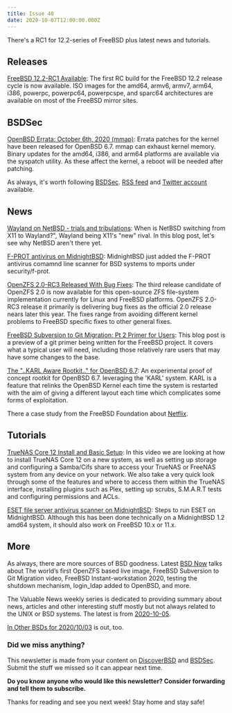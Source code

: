 ```yaml
---
title: Issue 40
date: 2020-10-07T12:00:00.000Z
---
```


There's a RC1 for 12.2-series of FreeBSD plus latest news and tutorials.

<!-- more -->

## Releases

[FreeBSD 12.2-RC1 Available](https://www.freebsd.org/news/newsflash.html#event20201003:01?utm_source=bsdweekly): The first RC build for the FreeBSD 12.2 release cycle is now available. ISO images for the amd64, armv6, armv7, arm64, i386, powerpc, powerpc64, powerpcspe, and sparc64 architectures are available on most of the FreeBSD mirror sites.

## BSDSec

[OpenBSD Errata: October 6th, 2020 (mmap)](https://bsdsec.net/articles/openbsd-errata-october-6th-2020-mmap?utm_source=bsdweekly): Errata patches for the kernel have been released for OpenBSD 6.7. mmap can exhaust kernel memory. Binary updates for the amd64, i386, and arm64 platforms are available via the syspatch utility. As these affect the kernel, a reboot will be needed after patching.

As always, it's worth following [BSDSec](https://bsdsec.net). [RSS feed](https://bsdsec.net/articles.atom) and [Twitter account](https://twitter.com/bsdsec) available.

## News

[Wayland on NetBSD - trials and tribulations](https://blog.netbsd.org/tnf/entry/wayland_on_netbsd_trials_and?utm_source=bsdweekly): When is NetBSD switching from X11 to Wayland?", Wayland being X11's "new" rival. In this blog post, let's see why NetBSD aren't there yet.

[F-PROT antivirus on MidnightBSD](http://www.justjournal.com/users/mbsd?utm_source=bsdweekly): MidnightBSD just added the F-PROT antivirus comamnd line scanner for BSD systems to mports under security/f-prot.

[OpenZFS 2.0-RC3 Released With Bug Fixes](https://www.phoronix.com/scan.php?page=news_item&px=OpenZFS-2.0-RC3-Released&utm_source=bsdweekly): The third release candidate of OpenZFS 2.0 is now available for this open-source ZFS file-system implementation currently for Linux and FreeBSD platforms. OpenZFS 2.0-RC3 release it primarily is delivering bug fixes as the official 2.0 release nears later this year. The fixes range from avoiding different kernel problems to FreeBSD specific fixes to other general fixes.

[FreeBSD Subversion to Git Migration: Pt 2 Primer for Users](https://bsdimp.blogspot.com/2020/10/freebsd-git-primer-for-users.html?utm_source=bsdweekly): This blog post is a preview of a git primer being written for the FreeBSD project. It covers what a typical user will need, including those relatively rare users that may have some changes to the base.

[The "..KARL Aware Rootkit.." for OpenBSD 6.7](https://github.com/linuxthor/kark?utm_source=bsdweekly): An experimental proof of concept rootkit for OpenBSD 6.7. leveraging the 'KARL' system. KARL is a feature that relinks the OpenBSD Kernel each time the system is restarted with the aim of giving a different layout each time which complicates some forms of exploitation.

There a case study from the FreeBSD Foundation about [Netflix](https://freebsdfoundation.org/blog/freebsd-case-study-netflix/?utm_source=bsdweekly).

## Tutorials

[TrueNAS Core 12 Install and Basic Setup](https://www.youtube.com/watch?v=WjLaK8yQAag&utm_source=bsdweekly): In this video we are looking at how to install TrueNAS Core 12 on a new system, as well as setting up storage and configuring a Samba/Cifs share to access your TrueNAS or FreeNAS system from any device on your network. We also take a very quick look through some of the features and where to access them within the TrueNAS interface, installing plugins such as Plex, setting up scrubs, S.M.A.R.T tests and configuring permissions and ACLs.

[ESET file server antivirus scanner on MidnightBSD](https://www.justjournal.com/users/mbsd?utm_source=bsdweekly): Steps to run ESET on MidnightBSD. Although this has been done technically on a MidnightBSD 1.2 amd64 system, it should also work on FreeBSD 10.x or 11.x.

## More

As always, there are more sources of BSD goodness. Latest [BSD Now](https://www.bsdnow.tv/370?utm_source=bsdweekly) talks about The world’s first OpenZFS based live image, FreeBSD Subversion to Git Migration video, FreeBSD Instant-workstation 2020, testing the shutdown mechanism, login_ldap added to OpenBSD, and more.

The Valuable News weekly series is dedicated to providing summary about news, articles and other interesting stuff mostly but not always related to the UNIX or BSD systems. The latest is from [2020-10-05](https://vermaden.wordpress.com/2020/10/05/valuable-news-2020-10-05/?utm_source=bsdweekly).

[In Other BSDs for 2020/10/03](https://www.dragonflydigest.com/2020/10/03/25013.html?utm_source=bsdweekly?utm_source=bsdweekly) is out, too.

### Did we miss anything?

This newsletter is made from your content on [DiscoverBSD](https://discoverbsd.com) and [BSDSec](https://bsdsec.net). Submit the stuff we missed so it can appear next time.

**Do you know anyone who would like this newsletter? Consider forwarding and tell them to subscribe.**

Thanks for reading and see you next week! Stay home and stay safe!
